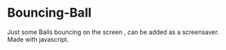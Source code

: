 # Bouncing-Ball


Just some Balls bouncing on the screen , can be added as a screensaver. Made with javascript.

